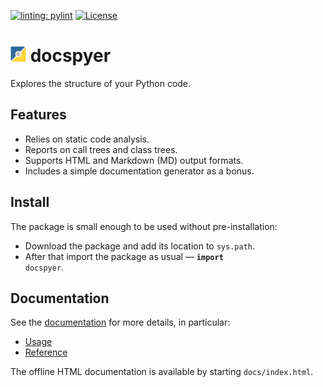[![linting: pylint](https://img.shields.io/badge/linting-pylint-yellowgreen)](https://github.com/pylint-dev/pylint)
[![License](https://img.shields.io/badge/License-BSD_3--Clause-blue.svg)](https://opensource.org/licenses/BSD-3-Clause)

# <img src="./_logo.png" width="25" height="25"> docspyer

Explores the structure of your Python code.

## Features

- Relies on static code analysis.
- Reports on call trees and class trees.
- Supports HTML and Markdown (MD) output formats.
- Includes a simple documentation generator as a bonus.

## Install

The package is small enough to be used without pre-installation:

- Download the package and add its location to `sys.path`.
- After that import the package as usual — <code><b>import</b> docspyer</code>.

## Documentation

See the [documentation](docs/sources/index.md) for more details, in particular:

- [Usage](docs/sources/usage.md)
- [Reference](docs/sources/docspyer.md)

The offline HTML documentation is available by starting `docs/index.html`.
